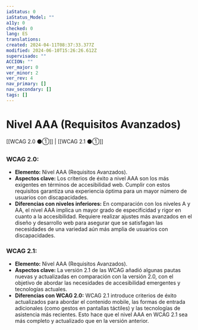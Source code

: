 ```yaml
---
iaStatus: 0
iaStatus_Model: ""
a11y: 0
checked: 0
lang: ES
translations: 
created: 2024-04-11T08:37:33.377Z
modified: 2024-06-10T15:26:26.612Z
supervisado: ""
ACCION: ""
ver_major: 0
ver_minor: 2
ver_rev: 4
nav_primary: []
nav_secondary: []
tags: []
---
```

# Nivel AAA (Requisitos Avanzados)

[[WCAG 2.0 ⚫①]] | [[WCAG 2.1 ⚫①]]

### WCAG 2.0:
- **Elemento:** Nivel AAA (Requisitos Avanzados).
- **Aspectos clave:** Los criterios de éxito a nivel AAA son los más exigentes en términos de accesibilidad web. Cumplir con estos requisitos garantiza una experiencia óptima para un mayor número de usuarios con discapacidades.
- **Diferencias con niveles inferiores:** En comparación con los niveles A y AA, el nivel AAA implica un mayor grado de especificidad y rigor en cuanto a la accesibilidad. Requiere realizar ajustes más avanzados en el diseño y desarrollo web para asegurar que se satisfagan las necesidades de una variedad aún más amplia de usuarios con discapacidades.

### WCAG 2.1:
- **Elemento:** Nivel AAA (Requisitos Avanzados).
- **Aspectos clave:** La versión 2.1 de las WCAG añadió algunas pautas nuevas y actualizadas en comparación con la versión 2.0, con el objetivo de abordar las necesidades de accesibilidad emergentes y tecnologías actuales.
- **Diferencias con WCAG 2.0:** WCAG 2.1 introduce criterios de éxito actualizados para abordar el contenido mobile, las formas de entrada adicionales (como gestos en pantallas táctiles) y las tecnologías de asistencia más recientes. Esto hace que el nivel AAA en WCAG 2.1 sea más completo y actualizado que en la versión anterior.
